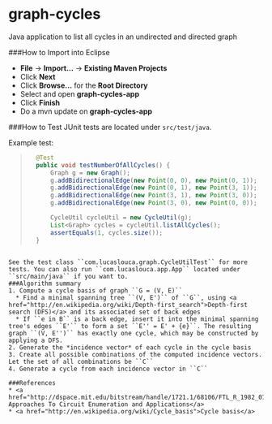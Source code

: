 # graph-cycles

Java application to list all cycles in an undirected and directed graph

###How to Import into Eclipse
* **File** -> **Import...** -> **Existing Maven Projects**
* Click **Next**
* Click **Browse...** for the **Root Directory**
* Select and open **graph-cycles-app**
* Click **Finish**
* Do a mvn update on **graph-cycles-app**

###How to Test
JUnit tests are located under ``src/test/java``.

Example test:
>```java
>	@Test
>	public void testNumberOfAllCycles() {
>		Graph g = new Graph();
>		g.addBidirectionalEdge(new Point(0, 0), new Point(0, 1));
>		g.addBidirectionalEdge(new Point(0, 1), new Point(3, 1));
>		g.addBidirectionalEdge(new Point(3, 1), new Point(3, 0));
>		g.addBidirectionalEdge(new Point(3, 0), new Point(0, 0));
>
>		CycleUtil cycleUtil = new CycleUtil(g);
>		List<Graph> cycles = cycleUtil.listAllCycles();
>		assertEquals(1, cycles.size());
>	}
```

See the test class ``com.lucaslouca.graph.CycleUtilTest`` for more tests. You can also run ``com.lucaslouca.app.App`` located under ``src/main/java`` if you want to.
###Algorithm summary
1. Compute a cycle basis of graph ``G = (V, E)``
  * Find a minimal spanning tree ``(V, E')`` of ``G``, using <a href="http://en.wikipedia.org/wiki/Depth-first_search">Depth-first search (DFS)</a> and its associated set of back edges
  * If ``e in B`` is a back edge, insert it into the minimal spanning tree's edges ``E'`` to form a set ``E'' = E' + {e}``. The resulting graph ``(V, E'')`` has exactly one cycle, which may be constructed by applying a DFS.
2. Generate the *incidence vector* of each cycle in the cycle basis
3. Create all possible combinations of the computed incidence vectors. Let the set of all combinations be ``C``
4. Generate a cycle from each incidence vector in ``C``

###References
* <a href="http://dspace.mit.edu/bitstream/handle/1721.1/68106/FTL_R_1982_07.pdf">Algorithmic Approaches To Circuit Enumeration and Applications</a>
* <a href="http://en.wikipedia.org/wiki/Cycle_basis">Cycle basis</a>

